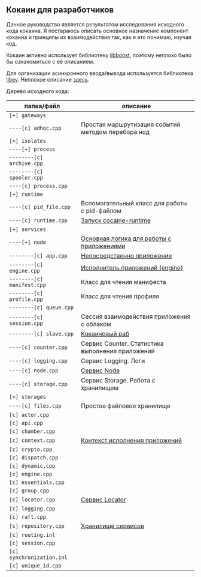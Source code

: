 ## Кокаин для разработчиков

Данное руководство является результатом исследования исходного кода кокаина. Я постараюсь описать основное назначение компонент кокаина и принципы их взаимодействия так, как я это понимаю, изучая код.

Кокаин активно использует библиотеку [libboost](http://www.boost.org/), поэтому неплохо было бы ознакомиться с её описанием.

Для организации асинхронного ввода/вывода используется библиотека [libev](http://software.schmorp.de/pkg/libev.html). Неплохое описание [здесь](http://highloadblog.ru/articles/16.html).

Дерево исходного кода:

|папка/файл|описание|
|----------|--------|
|`[+] gateways`||
|`----[c] adhoc.cpp`|Простая маршрутизация событий методом перебора нод|
|`[+] isolates`||
|`----[+] process`||
|`--------[c] archive.cpp`||
|`--------[c] spooler.cpp`||
|`----[c] process.cpp`||
|`[+] runtime`||
|`----[c] pid_file.cpp`|Вспомогательный класс для работы с pid-файлом|
|`----[c] runtime.cpp`|[Запуск cocaine-runtime](runtime.md)|
|`[+] services`||
|`----[+] node`|[Основная логика для работы с приложениями](node)|
|`--------[c] app.cpp`|[Непосредственно приложение](node/app.md)|
|`--------[c] engine.cpp`|[Исполнитель приложений (engine)](node/engine.md)|
|`--------[c] manifest.cpp`|Класс для чтения манифеста|
|`--------[c] profile.cpp`|Класс для чтения профиля|
|`--------[c] queue.cpp`||
|`--------[c] session.cpp`|Сессия взаимодействия приложения с облаком|
|`--------[c] slave.cpp`|[Кокаиновый раб](node/slave.md)|
|`----[c] counter.cpp`|Сервис Counter. Статистика выполнения приложений|
|`----[c] logging.cpp`|Сервис Logging. Логи|
|`----[c] node.cpp`|[Сервис Node](node.md)|
|`----[c] storage.cpp`|Сервис Storage. Работа с хранилищем|
|`[+] storages`||
|`----[c] files.cpp`|Простое файловое хранилище|
|`[c] actor.cpp`||
|`[c] api.cpp`||
|`[c] chamber.cpp`||
|`[c] context.cpp`|[Контекст исполнения приложений](context.md)|
|`[c] crypto.cpp`||
|`[c] dispatch.cpp`||
|`[c] dynamic.cpp`||
|`[c] engine.cpp`||
|`[c] essentials.cpp`||
|`[c] group.cpp`||
|`[c] locator.cpp`|[Сервис Locator](locator.md)|
|`[c] logging.cpp`||
|`[c] raft.cpp`||
|`[c] repository.cpp`|[Хранилище сервисов](repository.md)|
|`[c] routing.inl`||
|`[c] session.cpp`||
|`[c] synchronization.inl`||
|`[c] unique_id.cpp`||

